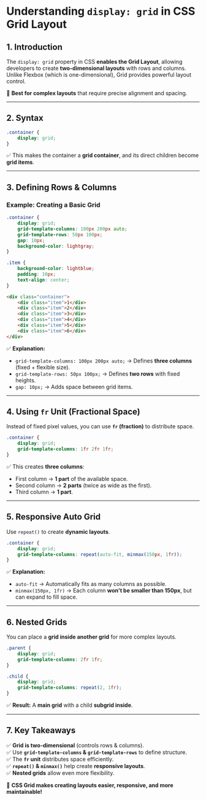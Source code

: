 # **Understanding `display: grid` in CSS Grid Layout**  

## **1. Introduction**  

The `display: grid` property in CSS **enables the Grid Layout**, allowing developers to create **two-dimensional layouts** with rows and columns. Unlike Flexbox (which is one-dimensional), Grid provides powerful layout control.  

📌 **Best for complex layouts** that require precise alignment and spacing.  

---

## **2. Syntax**  

```css
.container {
    display: grid;
}
```

✅ This makes the container a **grid container**, and its direct children become **grid items**.  

---

## **3. Defining Rows & Columns**  

### **Example: Creating a Basic Grid**

```css
.container {
    display: grid;
    grid-template-columns: 100px 200px auto;
    grid-template-rows: 50px 100px;
    gap: 10px;
    background-color: lightgray;
}

.item {
    background-color: lightblue;
    padding: 10px;
    text-align: center;
}
```

```html
<div class="container">
    <div class="item">1</div>
    <div class="item">2</div>
    <div class="item">3</div>
    <div class="item">4</div>
    <div class="item">5</div>
    <div class="item">6</div>
</div>
```

✅ **Explanation:**

- `grid-template-columns: 100px 200px auto;` → Defines **three columns** (fixed + flexible size).  
- `grid-template-rows: 50px 100px;` → Defines **two rows** with fixed heights.  
- `gap: 10px;` → Adds space between grid items.  

---

## **4. Using `fr` Unit (Fractional Space)**

Instead of fixed pixel values, you can use **`fr` (fraction)** to distribute space.  

```css
.container {
    display: grid;
    grid-template-columns: 1fr 2fr 1fr;
}
```

✅ This creates **three columns**:

- First column → **1 part** of the available space.  
- Second column → **2 parts** (twice as wide as the first).  
- Third column → **1 part**.  

---

## **5. Responsive Auto Grid**

Use `repeat()` to create **dynamic layouts**.  

```css
.container {
    display: grid;
    grid-template-columns: repeat(auto-fit, minmax(150px, 1fr));
}
```

✅ **Explanation:**  

- `auto-fit` → Automatically fits as many columns as possible.  
- `minmax(150px, 1fr)` → Each column **won't be smaller than 150px**, but can expand to fill space.  

---

## **6. Nested Grids**  

You can place a **grid inside another grid** for more complex layouts.  

```css
.parent {
    display: grid;
    grid-template-columns: 2fr 1fr;
}

.child {
    display: grid;
    grid-template-columns: repeat(2, 1fr);
}
```

✅ **Result:** A **main grid** with a child **subgrid inside**.  

---

## **7. Key Takeaways**

✅ **Grid is two-dimensional** (controls rows & columns).  
✅ Use **`grid-template-columns` & `grid-template-rows`** to define structure.  
✅ The **`fr` unit** distributes space efficiently.  
✅ **`repeat()` & `minmax()`** help create **responsive layouts**.  
✅ **Nested grids** allow even more flexibility.  

🚀 **CSS Grid makes creating layouts easier, responsive, and more maintainable!**
